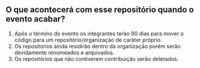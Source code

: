 ## O que acontecerá com esse repositório quando o evento acabar?

 1. Após o término do evento os integrantes terão 90 dias para mover o código para um repositório/organização de caráter próprio.
 2. Os repositórios ainda residirão dentro da organização porém serão devidamente renomeados e arquivados.
 3. Os repositórios que não contiverem contribuição serão deletados.
